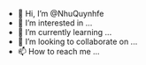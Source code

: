 - 👋 Hi, I’m @NhuQuynhfe
- 👀 I’m interested in ...
- 🌱 I’m currently learning ...
- 💞️ I’m looking to collaborate on ...
- 📫 How to reach me ...

<!---
NhuQuynhfe/NhuQuynhfe is a ✨ special ✨ repository because its `README.md` (this file) appears on your GitHub profile.
You can click the Preview link to take a look at your changes.
--->
